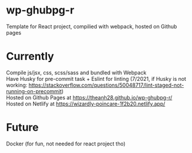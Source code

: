 # wp-ghubpg-r
Template for React project, compilied with webpack, hosted on Github pages

# Currently
  Compile js/jsx, css, scss/sass and bundled with Webpack  
  Have Husky for pre-commit task + Eslint for linting (7/2021, if Husky is not working: https://stackoverflow.com/questions/50048717/lint-staged-not-running-on-precommit)  
  Hosted on Github Pages at https://theanh28.github.io/wp-ghubpg-r/  
  Hosted on Netlify at https://wizardly-poincare-1f2b20.netlify.app/
  
# Future
  Docker (for fun, not needed for react project tho)

